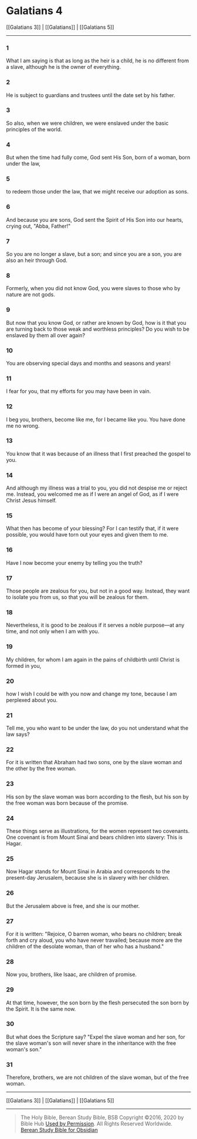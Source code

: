 # Galatians 4

[[Galatians 3]] | [[Galatians]] | [[Galatians 5]]

---

### 1
What I am saying is that as long as the heir is a child, he is no different from a slave, although he is the owner of everything.

### 2
He is subject to guardians and trustees until the date set by his father.

### 3
So also, when we were children, we were enslaved under the basic principles of the world.

### 4
But when the time had fully come, God sent His Son, born of a woman, born under the law,

### 5
to redeem those under the law, that we might receive our adoption as sons.

### 6
And because you are sons, God sent the Spirit of His Son into our hearts, crying out, "Abba, Father!"

### 7
So you are no longer a slave, but a son; and since you are a son, you are also an heir through God.

### 8
Formerly, when you did not know God, you were slaves to those who by nature are not gods.

### 9
But now that you know God, or rather are known by God, how is it that you are turning back to those weak and worthless principles? Do you wish to be enslaved by them all over again?

### 10
You are observing special days and months and seasons and years!

### 11
I fear for you, that my efforts for you may have been in vain.

### 12
I beg you, brothers, become like me, for I became like you. You have done me no wrong.

### 13
You know that it was because of an illness that I first preached the gospel to you.

### 14
And although my illness was a trial to you, you did not despise me or reject me. Instead, you welcomed me as if I were an angel of God, as if I were Christ Jesus himself.

### 15
What then has become of your blessing? For I can testify that, if it were possible, you would have torn out your eyes and given them to me.

### 16
Have I now become your enemy by telling you the truth?

### 17
Those people are zealous for you, but not in a good way. Instead, they want to isolate you from us, so that you will be zealous for them.

### 18
Nevertheless, it is good to be zealous if it serves a noble purpose—at any time, and not only when I am with you.

### 19
My children, for whom I am again in the pains of childbirth until Christ is formed in you,

### 20
how I wish I could be with you now and change my tone, because I am perplexed about you.

### 21
Tell me, you who want to be under the law, do you not understand what the law says?

### 22
For it is written that Abraham had two sons, one by the slave woman and the other by the free woman.

### 23
His son by the slave woman was born according to the flesh, but his son by the free woman was born because of the promise.

### 24
These things serve as illustrations, for the women represent two covenants. One covenant is from Mount Sinai and bears children into slavery: This is Hagar.

### 25
Now Hagar stands for Mount Sinai in Arabia and corresponds to the present-day Jerusalem, because she is in slavery with her children.

### 26
But the Jerusalem above is free, and she is our mother.

### 27
For it is written: "Rejoice, O barren woman, who bears no children; break forth and cry aloud, you who have never travailed; because more are the children of the desolate woman, than of her who has a husband."

### 28
Now you, brothers, like Isaac, are children of promise.

### 29
At that time, however, the son born by the flesh persecuted the son born by the Spirit. It is the same now.

### 30
But what does the Scripture say? "Expel the slave woman and her son, for the slave woman's son will never share in the inheritance with the free woman's son."

### 31
Therefore, brothers, we are not children of the slave woman, but of the free woman.

---

[[Galatians 3]] | [[Galatians]] | [[Galatians 5]]

---

> The Holy Bible, Berean Study Bible, BSB
> Copyright &copy;2016, 2020 by Bible Hub
> [Used by Permission](https://berean.bible/terms.htm). All Rights Reserved Worldwide.
> [Berean Study Bible for Obsidian](https://github.com/gapmiss/berean-study-bible-for-obsidian)

